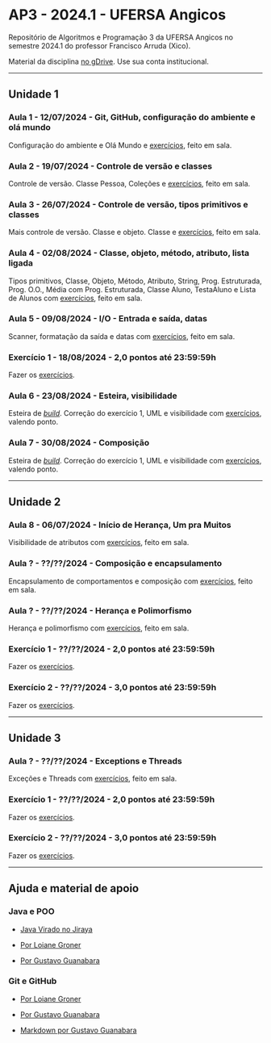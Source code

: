 # AP3 - 2024.1 - UFERSA Angicos

Repositório de Algoritmos e Programação 3 da UFERSA Angicos no semestre 2024.1 do professor Francisco Arruda (Xico).

Material da disciplina [no gDrive](https://drive.google.com/drive/u/1/folders/1y72aaSWIXqO2sgJkdnLvzLkCXdZ2KwXj). Use sua conta institucional.

---

## Unidade 1

### Aula 1 - 12/07/2024 - Git, GitHub, configuração do ambiente e olá mundo

Configuração do ambiente e Olá Mundo e [exercícios](unidade1/aula1.md), feito em sala.

### Aula 2 - 19/07/2024 - Controle de versão e classes

Controle de versão. Classe Pessoa, Coleções e [exercícios](unidade1/aula2.md), feito em sala.

### Aula 3 - 26/07/2024 - Controle de versão, tipos primitivos e classes

Mais controle de versão. Classe e objeto. Classe e [exercícios](unidade1/aula3.md), feito em sala.

### Aula 4 - 02/08/2024 - Classe, objeto, método, atributo, lista ligada

Tipos primitivos, Classe, Objeto, Método, Atributo, String, Prog. Estruturada, Prog. O.O., Média com Prog. Estruturada, Classe Aluno, TestaAluno e Lista de Alunos com [exercícios](unidade1/aula4.md), feito em sala.

### Aula 5 - 09/08/2024 - I/O - Entrada e saída, datas

Scanner, formatação da saída e datas com [exercícios](unidade1/aula5.md), feito em sala.

### Exercício 1 - 18/08/2024 - 2,0 pontos até 23:59:59h

Fazer os [exercícios](unidade1/exercicio1.md).

### Aula 6 - 23/08/2024 - Esteira, visibilidade

Esteira de [_build_](https://www.youtube.com/channel/UCZgt6AzoyjslHTC9dz0UoTw/community?lb=UgkxDa-Oj1fz7KfOSyqAOG7bVwNBsiceGB_R). Correção do exercício 1, UML e visibilidade com [exercícios](unidade1/aula6.md), valendo ponto.

### Aula 7 - 30/08/2024 - Composição

Esteira de [_build_](https://www.youtube.com/channel/UCZgt6AzoyjslHTC9dz0UoTw/community?lb=UgkxDa-Oj1fz7KfOSyqAOG7bVwNBsiceGB_R). Correção do exercício 1, UML e visibilidade com [exercícios](unidade1/aula6.md), valendo ponto.

---

## Unidade 2

### Aula 8 - 06/07/2024 - Início de Herança, Um pra Muitos

Visibilidade de atributos com [exercícios](unidade2/aula7.md), feito em sala.

### Aula ? - ??/??/2024 - Composição e encapsulamento

Encapsulamento de comportamentos e composição com [exercícios](unidade2/aulaX.md), feito em sala.

### Aula ? - ??/??/2024 - Herança e Polimorfismo

Herança e polimorfismo com [exercícios](unidade2/aulaX.md), feito em sala.

### Exercício 1 - ??/??/2024 - 2,0 pontos até 23:59:59h

Fazer os [exercícios](unidade2/exercicio1.md).

### Exercício 2 - ??/??/2024 - 3,0 pontos até 23:59:59h

Fazer os [exercícios](unidade2/exercicio2.md).

---

## Unidade 3

### Aula ? - ??/??/2024 - Exceptions e Threads

Exceções e Threads com [exercícios](unidade3/aulaX.md), feito em sala.

### Exercício 1 - ??/??/2024 - 2,0 pontos até 23:59:59h

Fazer os [exercícios](unidade3/exercicio1.md).

### Exercício 2 - ??/??/2024 - 3,0 pontos até 23:59:59h

Fazer os [exercícios](unidade3/exercicio2.md).

---

## Ajuda e material de apoio

### Java e POO

- [Java Virado no Jiraya](https://www.youtube.com/playlist?list=PL62G310vn6nFIsOCC0H-C2infYgwm8SWW)

- [Por Loiane Groner](https://www.youtube.com/playlist?list=PLGxZ4Rq3BOBq0KXHsp5J3PxyFaBIXVs3r)

- [Por Gustavo Guanabara](https://www.youtube.com/playlist?list=PLHz_AreHm4dkqe2aR0tQK74m8SFe-aGsY)

### Git e GitHub

- [Por Loiane Groner](https://www.youtube.com/watch?v=UMhskLXJuq4)

- [Por Gustavo Guanabara](https://www.youtube.com/watch?v=xEKo29OWILE&list=PLHz_AreHm4dm7ZULPAmadvNhH6vk9oNZA)

- [Markdown por Gustavo Guanabara](/git_github_gguanabara)
